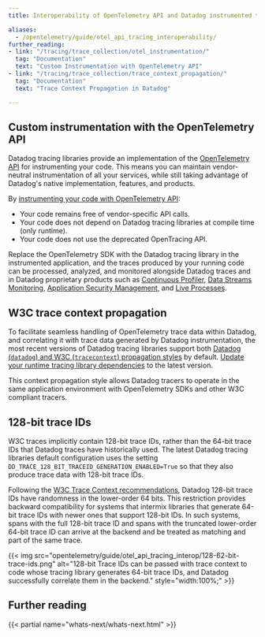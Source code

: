 ```yaml
---
title: Interoperability of OpenTelemetry API and Datadog instrumented traces

aliases:
  - /opentelemetry/guide/otel_api_tracing_interoperability/
further_reading:
- link: "/tracing/trace_collection/otel_instrumentation/"
  tag: "Documentation"
  text: "Custom Instrumentation with OpenTelemetry API"
- link: "/tracing/trace_collection/trace_context_propagation/"
  tag: "Documentation"
  text: "Trace Context Propagation in Datadog"

---
```


## Custom instrumentation with the OpenTelemetry API

Datadog tracing libraries provide an implementation of the [OpenTelemetry API][1] for instrumenting your code. This means you can maintain vendor-neutral instrumentation of all your services, while still taking advantage of Datadog's native implementation, features, and products.

By [instrumenting your code with OpenTelemetry API][2]:

- Your code remains free of vendor-specific API calls.
- Your code does not depend on Datadog tracing libraries at compile time (only runtime).
- Your code does not use the deprecated OpenTracing API.

Replace the OpenTelemetry SDK with the Datadog tracing library in the instrumented application, and the traces produced by your running code can be processed, analyzed, and monitored alongside Datadog traces and in Datadog proprietary products such as [Continuous Profiler][3], [Data Streams Monitoring][4], [Application Security Management][5], and [Live Processes][6].

## W3C trace context propagation

To facilitate seamless handling of OpenTelemetry trace data within Datadog, and correlating it with trace data generated by Datadog instrumentation, the most recent versions of Datadog tracing libraries support both [Datadog (`datadog`) and W3C (`tracecontext`) propagation styles][8] by default. [Update your runtime tracing library dependencies][7] to the latest version.

This context propagation style allows Datadog tracers to operate in the same application environment with OpenTelemetry SDKs and other W3C compliant tracers.


## 128-bit trace IDs

W3C traces implicitly contain 128-bit trace IDs, rather than the 64-bit trace IDs that Datadog traces have historically used. The latest Datadog tracing libraries default configuration uses the setting `DD_TRACE_128_BIT_TRACEID_GENERATION_ENABLED=True` so that they also produce trace data with 128-bit trace IDs.

Following the [W3C Trace Context recommendations][9], Datadog 128-bit trace IDs have randomness in the lower-order 64 bits. This restriction provides backward compatibility for systems that intermix libraries that generate 64-bit trace IDs with newer ones that support 128-bit IDs. In such systems, spans with the full 128-bit trace ID and spans with the truncated lower-order 64-bit trace ID can arrive at the backend and be treated as matching and part of the same trace.

{{< img src="opentelemetry/guide/otel_api_tracing_interop/128-62-bit-trace-ids.png" alt="128-bit Trace IDs can be passed with trace context to code whose tracing library generates 64-bit trace IDs, and Datadog successfully correlate them in the backend." style="width:100%;" >}}

## Further reading

{{< partial name="whats-next/whats-next.html" >}}


[1]: https://opentelemetry.io/docs/specs/otel/trace/api/
[2]: /tracing/trace_collection/otel_instrumentation/
[3]: /profiler/
[4]: /data_streams/
[5]: /security/application_security/
[6]: /infrastructure/process
[7]: /tracing/trace_collection/dd_libraries/
[8]: /tracing/trace_collection/trace_context_propagation/
[9]: https://www.w3.org/TR/trace-context/#handling-trace-id-for-compliant-platforms-with-shorter-internal-identifiers
